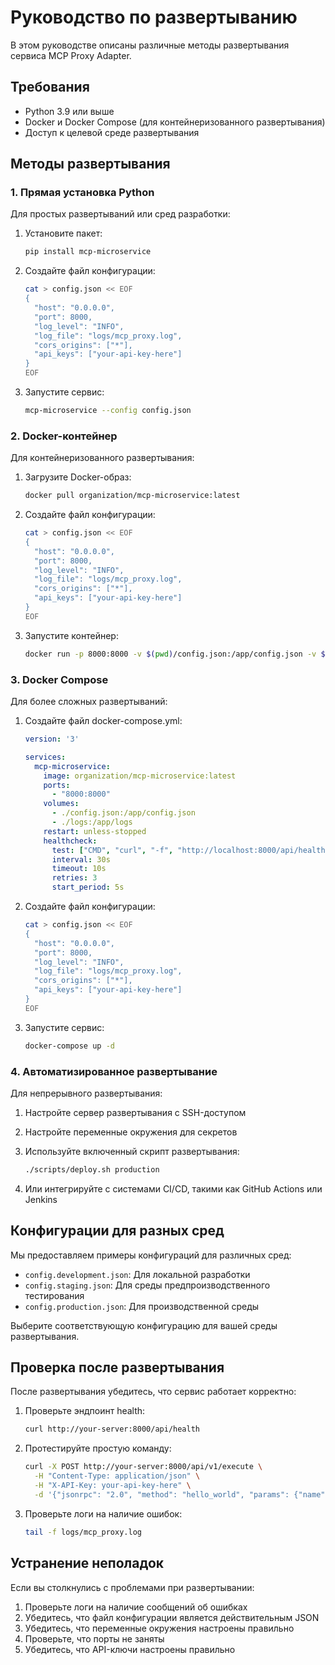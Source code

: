 # Руководство по развертыванию

В этом руководстве описаны различные методы развертывания сервиса MCP Proxy Adapter.

## Требования

- Python 3.9 или выше
- Docker и Docker Compose (для контейнеризованного развертывания)
- Доступ к целевой среде развертывания

## Методы развертывания

### 1. Прямая установка Python

Для простых развертываний или сред разработки:

1. Установите пакет:
   ```bash
   pip install mcp-microservice
   ```

2. Создайте файл конфигурации:
   ```bash
   cat > config.json << EOF
   {
     "host": "0.0.0.0",
     "port": 8000,
     "log_level": "INFO",
     "log_file": "logs/mcp_proxy.log",
     "cors_origins": ["*"],
     "api_keys": ["your-api-key-here"]
   }
   EOF
   ```

3. Запустите сервис:
   ```bash
   mcp-microservice --config config.json
   ```

### 2. Docker-контейнер

Для контейнеризованного развертывания:

1. Загрузите Docker-образ:
   ```bash
   docker pull organization/mcp-microservice:latest
   ```

2. Создайте файл конфигурации:
   ```bash
   cat > config.json << EOF
   {
     "host": "0.0.0.0",
     "port": 8000,
     "log_level": "INFO",
     "log_file": "logs/mcp_proxy.log",
     "cors_origins": ["*"],
     "api_keys": ["your-api-key-here"]
   }
   EOF
   ```

3. Запустите контейнер:
   ```bash
   docker run -p 8000:8000 -v $(pwd)/config.json:/app/config.json -v $(pwd)/logs:/app/logs organization/mcp-microservice:latest
   ```

### 3. Docker Compose

Для более сложных развертываний:

1. Создайте файл docker-compose.yml:
   ```yaml
   version: '3'

   services:
     mcp-microservice:
       image: organization/mcp-microservice:latest
       ports:
         - "8000:8000"
       volumes:
         - ./config.json:/app/config.json
         - ./logs:/app/logs
       restart: unless-stopped
       healthcheck:
         test: ["CMD", "curl", "-f", "http://localhost:8000/api/health"]
         interval: 30s
         timeout: 10s
         retries: 3
         start_period: 5s
   ```

2. Создайте файл конфигурации:
   ```bash
   cat > config.json << EOF
   {
     "host": "0.0.0.0",
     "port": 8000,
     "log_level": "INFO",
     "log_file": "logs/mcp_proxy.log",
     "cors_origins": ["*"],
     "api_keys": ["your-api-key-here"]
   }
   EOF
   ```

3. Запустите сервис:
   ```bash
   docker-compose up -d
   ```

### 4. Автоматизированное развертывание

Для непрерывного развертывания:

1. Настройте сервер развертывания с SSH-доступом
2. Настройте переменные окружения для секретов
3. Используйте включенный скрипт развертывания:
   ```bash
   ./scripts/deploy.sh production
   ```

4. Или интегрируйте с системами CI/CD, такими как GitHub Actions или Jenkins

## Конфигурации для разных сред

Мы предоставляем примеры конфигураций для различных сред:

- `config.development.json`: Для локальной разработки
- `config.staging.json`: Для среды предпроизводственного тестирования
- `config.production.json`: Для производственной среды

Выберите соответствующую конфигурацию для вашей среды развертывания.

## Проверка после развертывания

После развертывания убедитесь, что сервис работает корректно:

1. Проверьте эндпоинт health:
   ```bash
   curl http://your-server:8000/api/health
   ```

2. Протестируйте простую команду:
   ```bash
   curl -X POST http://your-server:8000/api/v1/execute \
     -H "Content-Type: application/json" \
     -H "X-API-Key: your-api-key-here" \
     -d '{"jsonrpc": "2.0", "method": "hello_world", "params": {"name": "User"}, "id": 1}'
   ```

3. Проверьте логи на наличие ошибок:
   ```bash
   tail -f logs/mcp_proxy.log
   ```

## Устранение неполадок

Если вы столкнулись с проблемами при развертывании:

1. Проверьте логи на наличие сообщений об ошибках
2. Убедитесь, что файл конфигурации является действительным JSON
3. Убедитесь, что переменные окружения настроены правильно
4. Проверьте, что порты не заняты
5. Убедитесь, что API-ключи настроены правильно 